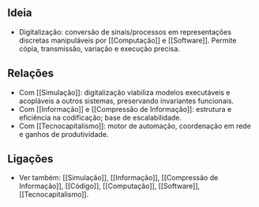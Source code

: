 ## Ideia
- Digitalização: conversão de sinais/processos em representações discretas manipuláveis por [[Computação]] e [[Software]]. Permite cópia, transmissão, variação e execução precisa.

## Relações
- Com [[Simulação]]: digitalização viabiliza modelos executáveis e acopláveis a outros sistemas, preservando invariantes funcionais.
- Com [[Informação]] e [[Compressão de Informação]]: estrutura e eficiência na codificação; base de escalabilidade.
- Com [[Tecnocapitalismo]]: motor de automação, coordenação em rede e ganhos de produtividade.

## Ligações
- Ver também: [[Simulação]], [[Informação]], [[Compressão de Informação]], [[Código]], [[Computação]], [[Software]], [[Tecnocapitalismo]].
